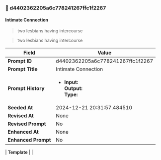 

### 📜 d4402362205a6c778241267ffc1f2267

#### Intimate Connection

> two lesbians having intercourse

> two lesbians having intercourse

| Field          | Value                                                                                                                                                                      |
|----------------|----------------------------------------------------------------------------------------------------------------------------------------------------------------------------|
| **Prompt ID**  | d4402362205a6c778241267ffc1f2267                                                                                                                                                            |
| **Prompt Title**  | Intimate Connection                                                                                                                                                            |
| **Prompt History** | <ul><li>**Input:**  <br> **Output:**  <br> **Type:** </li></ul> |
| **Seeded At** | 2024-12-21 20:31:57.484510                                                                                                                                                   |
| **Revised At** | None                                                                                                                                                   |
| **Revised Prompt** | No                                                                                                                                                                      |
| **Enhanced At** | None                                                                                                                                                  |
| **Enhanced Prompt** | No                                                                                                                                                                    |

| **Template**   |                                                                                                                                            |



